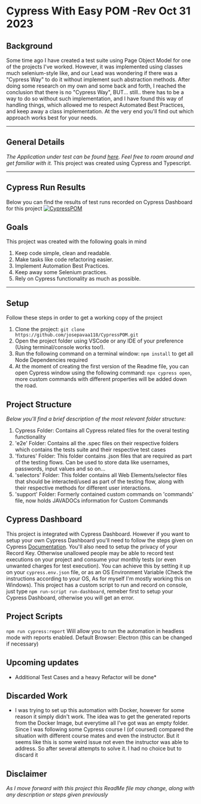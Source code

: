 # **Cypress** With Easy POM -Rev Oct 31 2023

## Background
Some time ago I have created a test suite using Page Object Model for one of the projects I've worked. However, it was implemented using classes much selenium-style like, and our Lead was wondering if there was a "Cypress Way" to do it without implement such abstraction methods. After doing some research on my own and some back and forth, I reached the conclusion that there is no "Cypress Way", BUT... still.. there has to be a way to do so without such implementation, and I have found this way of handling things, which allowed me to respect Automated Best Practices, and keep away a class implementation. At the very end you'll find out which approach works best for your needs.

---

## General Details

*The Application under test can be found [here](https://angularjs.realworld.io/). Feel free to roam around and get familiar with it.*
This project was created using Cypress and Typescript.

---
## Cypress Run Results
Below you can find the results of test runs recorded on Cypress Dashboard for this project
[![CypressPOM](https://img.shields.io/endpoint?url=https://cloud.cypress.io/badge/detailed/ghkhiq&style=flat&logo=cypress)](https://cloud.cypress.io/projects/ghkhiq/runs)

## Goals

This project was created with the following goals in mind
1. Keep code simple, clean and readable.
2. Make tasks like code refactoring easier.
3. Implement Automation Best Practices.
4. Keep away some Selenium practices.
5. Rely on Cypress functionality as much as possible.

---

## Setup

Follow these steps in order to get a working copy of the project
1. Clone the project: `git clone https://github.com/josepavaa118/CypressPOM.git`
2. Open the project folder using VSCode or any IDE of your preference (Using terminal/console works too!).
3. Run the following command on a terminal window: `npm install` to get all Node Dependencies required
4. At the moment of creating the first version of the Readme file, you can open Cypress window using the following command: `npx cypress open`, more custom commands with different properties will be added down the road.

## Project Structure
*Below you'll find a brief description of the most relevant folder structure:*
1. Cypress Folder: Contains all Cypress related files for the overal testing functionality
2. 'e2e' Folder: Contains all the .spec files on their respective folders which contains the tests suite and their respective test cases
3. 'fixtures' Folder: This folder contains .json files that are required as part of the testing flows. Can be used to store data like usernames, passwords, input values and so on...
4. 'selectors' Folder: This folder contains all Web Elements/selector files that should be interacted/used as part of the testing flow, along with their respective methods for different user interactions.
5. 'support' Folder: Formerly contained custom commands on 'commands' file, now holds JAVADOCs information for Custom Commands

## Cypress Dashboard
This project is integrated with Cypress Dashboard. However if you want to setup your own Cypress Dashboard you'll need to follow the steps given on Cypress [Documentation](https://docs.cypress.io/guides/cloud/getting-started). You'll also need to setup the privacy of your Record Key. Otherwise unallowed people may be able to record test executions on your project and consume your monthly tests (or even unwanted charges for test execution). You can achieve this by setting it up on your `cypress.env.json` file, or as an OS Environment Variable (Check the instructions according to your OS, As for myself I'm mostly working this on Windows). This project has a custom script to run and record on console, just type `npm run-script run-dashboard`, remeber first to setup your Cypress Dashboard, otherwise you will get an error.

## Project Scripts
`npm run cypress:report` Will allow you to run the automation in headless mode with reports enabled. Default Browser: Electron (this can be changed if necessary)

## Upcoming updates
* Additional Test Cases and a heavy Refactor will be done*

## Discarded Work
* I was trying to set up this automation with Docker, however for some reason it simply didn't work. The idea was to get the generated reports from the Docker Image, but everytime all I've got was an empty folder. Since I was following some Cypress course I (of coursed) compared the situation with different course mates and even the instructor. But it seems like this is some weird issue not even the instructor was able to address. So after several attempts to solve it. I had no choice but to discard it

## Disclaimer
*As I move forward with this project this ReadMe file may change, along with any description or steps given previously*
